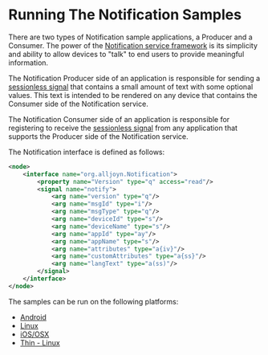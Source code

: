 # Running The Notification Samples

There are two types of Notification sample applications, 
a Producer and a Consumer. The power of the [Notification service framework][learn_notif] 
is its simplicity and ability to allow devices to "talk" 
to end users to provide meaningful information.

The Notification Producer side of an application is responsible 
for sending a [sessionless signal][sessionless_signal] that contains 
a small amount of text with some optional values.  This text is 
intended to be rendered on any device that contains the Consumer 
side of the Notification service.

The Notification Consumer side of an application is responsible 
for registering to receive the [sessionless signal][sessionless_signal] 
from any application that supports the Producer side of the Notification service.

The Notification interface is defined as follows:

```xml
<node>
    <interface name="org.alljoyn.Notification">
        <property name="Version" type="q" access="read"/>
        <signal name="notify">
            <arg name="version" type="q"/>
            <arg name="msgId" type="i"/>  
            <arg name="msgType" type="q"/>
            <arg name="deviceId" type="s"/>
            <arg name="deviceName" type="s"/>
            <arg name="appId" type="ay"/>
            <arg name="appName" type="s"/>
            <arg name="attributes" type="a{iv}"/>
            <arg name="customAttributes" type="a{ss}"/>
            <arg name="langText" type="a(ss)"/>
        </signal>
    </interface>
</node>
```

The samples can be run on the following platforms:
- [Android][android]
- [Linux][linux]
- [iOS/OSX][ios-osx]
- [Thin - Linux][thin-linux]

[android]: /develop/run-sample-apps/notification/android
[linux]: /develop/run-sample-apps/notification/linux
[ios-osx]: /develop/run-sample-apps/notification/ios-osx
[thin-linux]: /develop/run-sample-apps/notification/thin-linux

[learn_notif]: /learn/base-services/notification
[sessionless_signal]: /learn/core#sessionless-signal
